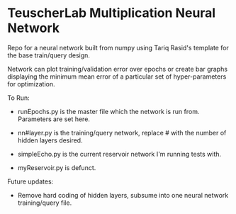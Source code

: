 # TeuscherLab Multiplication Neural Network

Repo for a neural network built from numpy using Tariq Rasid's template for the base train/query design.    

Network can plot training/validation error over epochs or create bar graphs displaying the minimum mean error of a particular set of hyper-parameters for optimization.

To Run:
- runEpochs.py is the master file which the network is run from. Parameters are set here.
- nn#layer.py is the training/query network, replace # with the number of hidden layers desired.
- simpleEcho.py is the current reservoir network I'm running tests with.

- myReservoir.py is defunct.

Future updates:
- Remove hard coding of hidden layers, subsume into one neural network training/query file.
